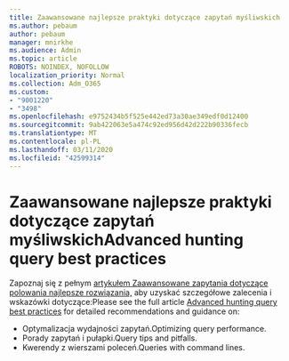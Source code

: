 ```yaml
---
title: Zaawansowane najlepsze praktyki dotyczące zapytań myśliwskich
ms.author: pebaum
author: pebaum
manager: mnirkhe
ms.audience: Admin
ms.topic: article
ROBOTS: NOINDEX, NOFOLLOW
localization_priority: Normal
ms.collection: Adm_O365
ms.custom:
- "9001220"
- "3498"
ms.openlocfilehash: e9752434b5f525e442ed73a30ae349edf0d12400
ms.sourcegitcommit: 9ab422063e5a474c92ed956d42d222b90336fecb
ms.translationtype: MT
ms.contentlocale: pl-PL
ms.lasthandoff: 03/11/2020
ms.locfileid: "42599314"
---
```

# <a name="advanced-hunting-query-best-practices"></a><span data-ttu-id="77ffb-102">Zaawansowane najlepsze praktyki dotyczące zapytań myśliwskich</span><span class="sxs-lookup"><span data-stu-id="77ffb-102">Advanced hunting query best practices</span></span>

<span data-ttu-id="77ffb-103">Zapoznaj się z pełnym [artykułem Zaawansowane zapytania dotyczące polowania najlepsze rozwiązania,](https://docs.microsoft.com/windows/security/threat-protection/microsoft-defender-atp/advanced-hunting-best-practices#optimize-query-performance) aby uzyskać szczegółowe zalecenia i wskazówki dotyczące:</span><span class="sxs-lookup"><span data-stu-id="77ffb-103">Please see the full article [Advanced hunting query best practices](https://docs.microsoft.com/windows/security/threat-protection/microsoft-defender-atp/advanced-hunting-best-practices#optimize-query-performance) for detailed recommendations and guidance on:</span></span>
- <span data-ttu-id="77ffb-104">Optymalizacja wydajności zapytań.</span><span class="sxs-lookup"><span data-stu-id="77ffb-104">Optimizing query performance.</span></span>
- <span data-ttu-id="77ffb-105">Porady zapytań i pułapki.</span><span class="sxs-lookup"><span data-stu-id="77ffb-105">Query tips and pitfalls.</span></span>
- <span data-ttu-id="77ffb-106">Kwerendy z wierszami poleceń.</span><span class="sxs-lookup"><span data-stu-id="77ffb-106">Queries with command lines.</span></span>


